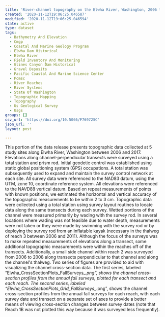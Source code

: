 ```yaml
---
title: 'River-channel topography on the Elwha River, Washington, 2006 to 2017'
created: '2020-11-12T19:06:25.046587'
modified: '2020-11-12T19:06:25.046594'
state: active
type: dataset
tags:
  - Bathymetry And Elevation
  - Cmgp
  - Coastal And Marine Geology Program
  - Elwha Dam Historical
  - Elwha River
  - Field Inventory And Monitoring
  - Glines Canyon Dam Historical
  - Gravel Deposits
  - Pacific Coastal And Marine Science Center
  - Pcmsc
  - River Reaches
  - River Systems
  - State Of Washington
  - Topographic Mapping
  - Topography
  - Us Geological Survey
  - Usgs
groups: []
csv_url: 'https://doi.org/10.5066/F76972SC'
json_url: ''
layout: post

---
```

This portion of the data release presents topographic data collected at 5 study sites along Elwha River, Washington between 2006 and 2017. Elevations along channel-perpendicular transects were surveyed using a total station and prism rod. Initial geodetic control was established using static global positioning system (GPS) occupations. A total station was subsequently used to expand and maintain the survey control network at each site. All survey data were referenced to the NAD83 datum, using the UTM, zone 10, coordinate reference system. All elevations were referenced to the NAVD88 vertical datum. Based on repeat measurements of points with known positions, we estimated the horizontal and vertical accuracy of the topographic measurements to be within 2 to 3 cm. Topographic data were collected using a total station using survey layout routines to locate data along the same transects during each survey. Wetted portions of the channel were measured primarily by wading with the survey rod. In several locations where wading was not feasible due to water depth, measurements were not taken or they were made by swimming with the survey rod or by deploying the survey rod from an inflatable kayak (necessary in the thalweg of reach 3 between 2006 and 2011). Although the focus of the surveys was to make repeated measurements of elevations along a transect, some additional topographic measurements were within the reaches off of the transects. Additionally, a small side channel within reach 2 was surveyed from 2006 to 2008 along transects perpendicular to that channel and along the channel's thalweg. Two series of figures are provided to aid with visualizing the channel cross-section data. The first series, labeled “Elwha_CrossSectionPlots_FallSurveys_*.png”, shows the channel cross-section profiles from the annual fall surveys, plotted for each transect and each reach. The second series, labeled “Elwha_CrossSectionPlots_Grid_FallSurveys_*.png”, shows the channel cross-section profiles from the annual fall surveys for each reach, with each survey date and transect on a separate set of axes to provide a better means of viewing cross-section changes between survey dates (note that Reach 1B was not plotted this way because it was surveyed less frequently).
